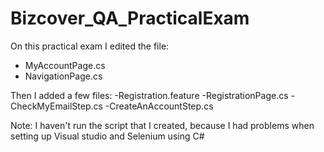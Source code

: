 # Bizcover_QA_PracticalExam

On this practical exam I edited the file:
- MyAccountPage.cs
- NavigationPage.cs

Then I added a few files:
-Registration.feature
-RegistrationPage.cs
-CheckMyEmailStep.cs
-CreateAnAccountStep.cs

Note:
I haven't run the script that I created, because I had problems when setting up Visual studio and Selenium using C#
